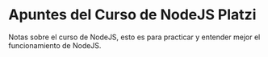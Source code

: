 # Apuntes del Curso de NodeJS Platzi

Notas sobre el curso de NodeJS, esto es para practicar y entender mejor el funcionamiento de NodeJS.


# 
